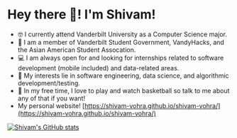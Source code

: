 # Hey there :wave:! I'm Shivam!
- :nerd_face: I currently attend Vanderbilt University as a Computer Science major.
- :school: I am a member of Vanderbilt Student Government, VandyHacks, and the Asian American Student Assocation.
- :computer: I am always open for and looking for internships related to software development (mobile included) and data-related areas.
- :star2: My interests lie in software engineering, data science, and algorithmic development/testing.
- :basketball: In my free time, I love to play and watch basketball so talk to me about any of that if you want!
- My personal website! [https://shivam-vohra.github.io/shivam-vohra/](https://shivam-vohra.github.io/shivam-vohra/)

[![Shivam's GitHub stats](https://github-readme-stats.vercel.app/api?username=shivam-vohra&theme=dracula&show_icons=true&count_private=true)](https://github.com/anuraghazra/github-readme-stats)
